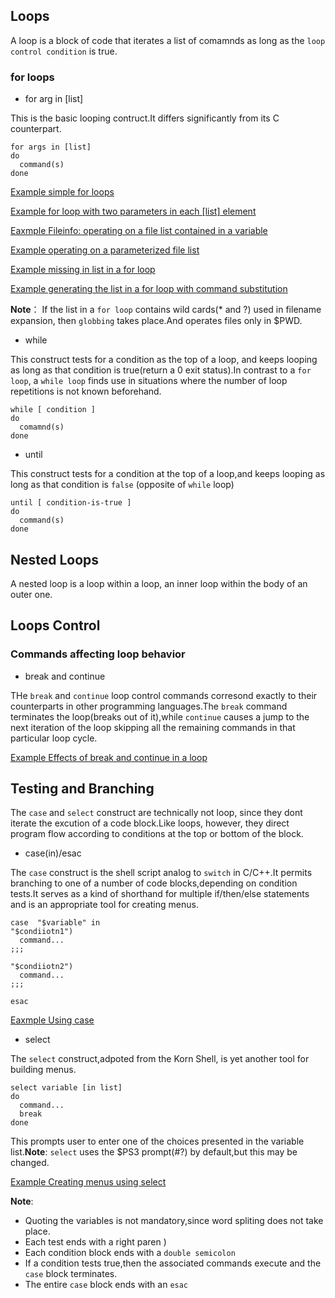 ## Loops

A loop is a block of code that iterates a list of comamnds as long as the `loop control condition` is true.

### for loops

- for arg in [list]

This is the basic looping contruct.It differs significantly from its C counterpart.

```shell
for args in [list]
do
  command(s)
done
```

[Example simple for loops](../../scripts/Part-3-Beyond-the-Basic/simple-for-loops.sh)

[Example for loop with two parameters in each [list] element](../../scripts/Part-3-Beyond-the-Basic/two-parameters-in-each-elements.sh)

[Eaxmple Fileinfo: operating on a file list contained in a variable](../../scripts/Part-3-Beyond-the-Basic/operating-a-file-list-contained-in-a-variable.sh)

[Example operating on a parameterized file list](../../scripts/Part-3-Beyond-the-Basic/operating-on-a-parameterized-file-list.sh)

[Example missing in list in a for loop](../../scripts/Part-3-Beyond-the-Basic/mssing-list-in-a-loop.sh) 

[Example generating the list in a for loop with command substitution](../../scripts/Part-3-Beyond-the-Basic/generating-list-with-command-substitution.sh)

**Note**： If the list in a `for loop` contains wild cards(* and ?) used in filename expansion, then `globbing` takes place.And operates files only in $PWD.

- while

This construct tests for a condition as the top of a loop, and keeps looping as long as that condition is true(return a 0 exit status).In contrast to a `for loop`, a `while loop` finds use in situations where the number of loop repetitions is not known beforehand.

```shell
while [ condition ]
do
  comamnd(s)
done
```

- until

This construct tests for a condition at the top of a loop,and keeps looping as long as that condition is `false` (opposite of `while` loop)

```shell
until [ condition-is-true ]
do
  command(s)
done
```


## Nested Loops

A nested loop is a loop within a loop, an inner loop within the body of an outer one.

## Loops Control

### Commands affecting loop behavior

- break and continue

THe `break` and `continue` loop control commands corresond exactly to their counterparts in other programming languages.The `break` command terminates the loop(breaks out of it),while `continue` causes a jump to the next iteration of the loop skipping all the remaining commands in that particular loop cycle. 

[Example Effects of break and continue in a loop](../../scripts/Part-3-Beyond-the-Basic/break-and-continue-in-a-loop.sh)

## Testing and Branching

The `case` and `select` construct are technically not loop, since they dont iterate the excution of a code block.Like loops, however, they direct program flow according to conditions at the top or bottom of the block.

- case(in)/esac

The  `case` construct is the shell script analog to `switch` in C/C++.It permits branching to one of a number of code blocks,depending on condition tests.It serves as a kind of shorthand for multiple if/then/else statements and is an appropriate tool for creating menus.

```shell
case  "$variable" in
"$condiiotn1")
  command...
;;;

"$condiiotn2")
  command...
;;;

esac
```

[Eaxmple Using case](../../scripts/Part-3-Beyond-the-Basic/using-case.sh)

- select

The `select` construct,adpoted from the Korn Shell, is yet another tool for building menus.

```shell
select variable [in list]
do
  command...
  break
done
```

This prompts user to enter one of the choices presented in the variable list.**Note**: `select` uses the $PS3 prompt(#?) by default,but this may be changed.

[Example Creating menus using select](../../scripts/Part-3-Beyond-the-Basic/creating-menus-using-select.sh)

**Note**:

- Quoting the variables is not mandatory,since word spliting does not take place.
- Each test ends with a right paren )
- Each condition block ends with a `double semicolon`
- If a condition tests true,then the associated commands execute and the `case` block terminates.
- The entire `case` block ends with an `esac`

